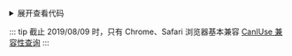 <conicGradient/>

<details>
<summary>展开查看代码</summary>

```css
div {
    width: 200px;
    height: 200px;
    border-radius: 100px;
    background: conic-gradient(#c5f06e 0 30%, #00adb5 30% 68%, #7f96ff 60% 100%);
}
```
</details>

::: tip 截止 2019/08/09 时，只有 Chrome、Safari 浏览器基本兼容
[CanIUse 兼容性查询](https://caniuse.com/#search=conic-gradient)
:::

